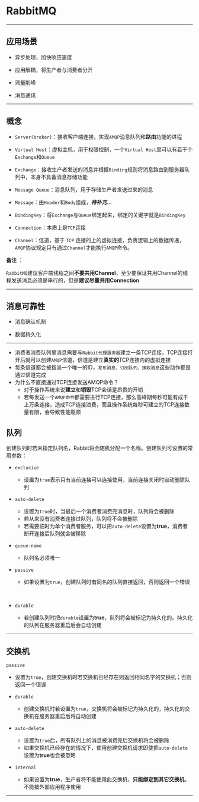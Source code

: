 # RabbitMQ



----

## 应用场景

+ 异步处理，加快响应速度


+ 应用解耦，将生产者与消费者分开


+ 流量削峰


+ 消息通讯


----

## 概念

+ `Server(broker)`：接收客户端连接，实现`AMQP`消息队列和**路由**功能的进程


+ `Virtual Host`：虚拟主机，用于权限控制，一个`Virtual Host`里可以有若干个`Exchange`和`Queue`


+ `Exchange`：接收生产者发送的消息并根据`Binding`规则将消息路由到服务器队列中，本身不具备消息存储功能


+ `Message Queue`：消息队列，用于存储生产者发送过来的消息


+ `Message`：由`Header`和`Body`组成，***待补充...***


+ `BindingKey`：将`Exchange`与`Queue`绑定起来，绑定的关键字就是`BindingKey`


+ `Connection`：本质上是`TCP`连接


+ `Channel`：信道，基于 `TCP` 连接的上的虚拟连接，负责逻辑上的数据传递，`AMQP`协议规定只有通过`Channel`才能执行`AMQP`命令。



**备注** ：

`RabbitMQ`建议客户端线程之间**不要共用Channel**，至少要保证共用Channel的线程发送消息必须是串行的，但是**建议尽量共用Connection**

-----

## 消息可靠性

+ 消息确认机制


+ 数据持久化




----

+ 消费者消费队列里消息需要与`Rabbit代理服务器`建立一条TCP连接，TCP连接打开后就可以创建`AMQP`信道，信道是建立**真实的**TCP连接内的虚拟连接
+ 每条信道都会被指派一个唯一的ID，`发布消息、订阅队列、接收消息`这些动作都是通过信道完成
+ 为什么不直接通过TCP连接发送AMQP命令？
  + 对于操作系统来说**建立**和**销毁**TCP会话是昂贵的开销
  + 若每发送一个`AMQP命令`都需要进行TCP连接，那么高峰期每秒可能有成千上万条连接，造成TCP连接浪费，而且操作系统每秒可建立的TCP连接数量有限，会导致性能瓶颈





## 队列

创建队列时若未指定队列名，Rabbit将会随机分配一个名称。创建队列可设置的常用参数：

+ `exclusive` 
  + 设置为`true`表示只有当前连接可以连接使用，当前连接关闭时自动删除队列
+ `auto-delete`
  + 设置为`true`时，当最后一个消费者消费完消息时，队列将会被删除
  + 若从来没有消费者连接过队列，队列将不会被删除
  + 若需要临时为单个消费者服务，可以把`auto-delete`设置为**true**，消费者断开连接后队列就会被移除


+ `queue-name`
  + 队列名必须唯一


+ `passive`

  + 如果设置为`true`，创建队列时有同名的队列直接返回，否则返回一个错误

    ​


+ `durable`
  + 若创建队列时把`durable`设置为**true**，队列将会被标记为持久化的。持久化的队列在服务器重启后会自动创建




----

## 交换机

`passive`

- 设置为`true`，创建交换机时若交换机已经存在则返回相同名字的交换机；否则返回一个错误



+ `durable`
  + 创建交换机时若设置为`true`，交换机将会被标记为持久化的，持久化的交换机在服务器重启后将自动创建


+ `auto-delete`
  + 设置为`true`后，所有队列上的消息被消费完后交换机将会被删除
  + 如果交换机已经存在的情况下，使用创建交换机请求即使把`auto-delete`设置为**true**也会被忽略


+ `internal`
  + 如果设置为**true**，生产者将不能使用此交换机，**只能绑定到其它交换机**，不能被外部应用程序使用




------

